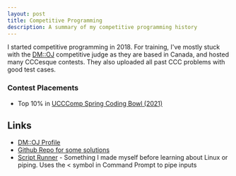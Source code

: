```yaml
---
layout: post
title: Competitive Programming
description: A summary of my competitive programming history
---
```


I started competitive programming in 2018. For training, I've mostly stuck with the [DM::OJ](https://dmoj.ca) competitive judge as they are based in Canada, and hosted many CCCesque contests. They also uploaded all past CCC problems with good test cases. 

### Contest Placements
- Top 10% in [UCCComp Spring Coding Bowl (2021)](https://ucccoders.github.io/contest/2021/main.html)

## Links

- [DM::OJ Profile](https://dmoj.ca/user/faraz123)
- [Github Repo for some solutions](https://github.com/farazkaleemmalik/cp-solutions)
- [Script Runner](https://gist.github.com/farazkaleemmalik/8134f0199e11c9c22b1743e959eb35b2) - Something I made myself before learning about Linux or piping. Uses the < symbol in Command Prompt to pipe inputs